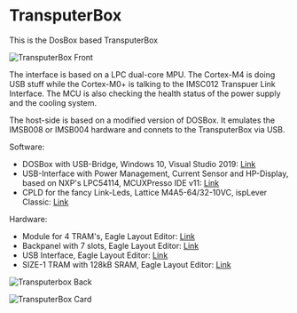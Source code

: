 # TransputerBox
This is the DosBox based TransputerBox

![TransputerBox Front](https://github.com/DigiFennek/TransputerBox/blob/master/Images/transputerbox_front.jpg)

The interface is based on a LPC dual-core MPU. The Cortex-M4 is doing USB stuff while the Cortex-M0+ is talking to the IMSC012 Transpuer Link Interface. The MCU is also checking the health status of the power supply and the cooling system.

The host-side is based on a modified version of DOSBox. It emulates the IMSB008 or IMSB004 hardware and connets to the TransputerBox via USB.

Software:
  - DOSBox with USB-Bridge, Windows 10, Visual Studio 2019: [Link](https://github.com/DigiFennek/TransputerBox/tree/master/Visual%20Studio)
  - USB-Interface with Power Management, Current Sensor and HP-Display, based on NXP's LPC54114, MCUXPresso IDE v11: [Link](https://github.com/DigiFennek/TransputerBox/tree/master/MCUXpresso)
  - CPLD for the fancy Link-Leds, Lattice M4A5-64/32-10VC, ispLever Classic: [Link](https://github.com/DigiFennek/TransputerBox/tree/master/ispLEVER%20Classic/linkled)
  
Hardware:
  - Module for 4 TRAM's, Eagle Layout Editor: [Link](https://github.com/DigiFennek/TransputerBox/tree/master/Eagle/TB-4)
  - Backpanel with 7 slots, Eagle Layout Editor: [Link](https://github.com/DigiFennek/TransputerBox/tree/master/Eagle/BB-7)
  - USB Interface, Eagle Layout Editor: [Link](https://github.com/DigiFennek/TransputerBox/tree/master/Eagle/UB-1)
  - SIZE-1 TRAM with 128kB SRAM, Eagle Layout Editor: [Link](https://github.com/DigiFennek/TransputerBox/tree/master/Eagle/TM-2)    

![Transputerbox Back](https://github.com/DigiFennek/TransputerBox/blob/master/Images/transputerbox_back.jpg)

![TransputerBox Card](https://github.com/DigiFennek/TransputerBox/blob/master/Images/transputerbox_card.jpg)
